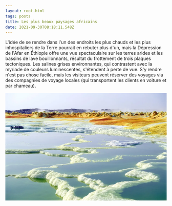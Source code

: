 ```yaml
---
layout: root.html
tags: posts
title: Les plus beaux paysages africains
date: 2021-09-30T08:18:11.548Z
---
```



L'idée de se rendre dans l'un des endroits les plus chauds et les plus inhospitaliers de la Terre pourrait en rebuter plus d'un, mais la Dépression de l'Afar en Éthiopie offre une vue spectaculaire sur les terres arides et les bassins de lave bouillonnants, résultat du frottement de trois plaques tectoniques. Les salines grises environnantes, qui contrastent avec la myriade de couleurs luminescentes, s'étendent à perte de vue. S'y rendre n'est pas chose facile, mais les visiteurs peuvent réserver des voyages via des compagnies de voyage locales (qui transportent les clients en voiture et par chameau).

![](/assets/img/uploads/paysageafrique.webp)
